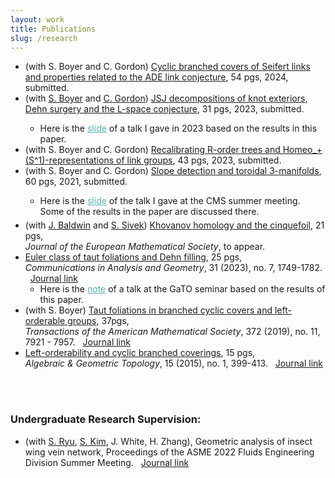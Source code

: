 ```yaml
---
layout: work
title: Publications
slug: /research
---
```


<div>
    <ul>
        <li>(with S. Boyer and C. Gordon) <a href="https://arxiv.org/abs/2402.15914">Cyclic branched covers of Seifert links and properties related to the ADE link conjecture</a>, 54 pgs, 2024, submitted. 
        </li>
        <li>(with <a href="https://www.cirget.uqam.ca/boyer/">S. Boyer</a> and <a href="https://cns.utexas.edu/directory/item/353-gordon-cameron-m?Itemid=349">C. Gordon</a>) <a href="https://arxiv.org/abs/2307.06815">JSJ decompositions of knot exteriors, Dehn surgery and the L-space conjecture</a>, 31 pgs, 2023, submitted.
        </li>
            <ul>
            <li> Here is the <a href="/assets/files/jsj_surgeries_atlanta.pdf" target="_blank" style="color: #55B3B1;">slide</a> of a talk I gave in 2023 based on the results in this paper.
            </li> 
            </ul>
        <li> (with S. Boyer and C. Gordon) <a href="https://arxiv.org/abs/2306.10357">Recalibrating R-order trees and Homeo_+(S^1)-representations of link groups</a>, 43 pgs, 2023, submitted. 
        </li>
        <li>(with S. Boyer and C. Gordon) <a href="https://arxiv.org/abs/2106.14378">Slope detection and toroidal 3-manifolds</a>, 60 pgs, 2021, submitted. 
        </li>
            <ul>
            <li style="margin: 5px 0;"> Here is the <a href="/assets/files/slope_detection_talk_note_CMS.pdf" target="_blank" style="color: #55B3B1;">slide</a> of the talk I gave at the CMS summer meeting. Some of the results in the paper are discussed there.
            </li>
            </ul>
        <li> (with <a href="https://sites.google.com/bc.edu/john-baldwin/home">J. Baldwin</a> and <a href="http://wwwf.imperial.ac.uk/~ssivek/">S. Sivek</a>) <a href="https://arxiv.org/abs/2105.12102">Khovanov homology and the cinquefoil</a></span>, 21 pgs, <br>
        <em>Journal of the European Mathematical Society</em>, to appear.
        </li>
        <li> <a href="https://arxiv.org/abs/1912.01645">Euler class of taut foliations and Dehn filling</a>, 25 pgs, <br>
        <em>Communications in Analysis and Geometry</em>, 31 (2023), no. 7, 1749-1782. &nbsp; <a href="https://www.intlpress.com/site/pub/pages/journals/items/cag/content/vols/0031/0007/index.php"> Journal link </a> 
            <ul>
            <li> Here is the <a
            href="/assets/files/GaT_online_annotated.pdf" style="color: #55B3B1;" target="_blank">note</a> of a talk at the GaTO seminar based on the results of this paper. 
            </li>
            </ul> 
        </li>
    <li> (with S. Boyer) <a href="https://arxiv.org/abs/1711.04578v3"> Taut foliations in branched cyclic covers and left-orderable
    groups</a>, 37pgs,  <br>
    <em>Transactions of the American Mathematical Society</em>, 372 (2019), no. 11, 7921 - 7957. &nbsp; <a href="https://www.ams.org/journals/tran/2019-372-11/S0002-9947-2019-07833-9/"> Journal link </a>
    </li>
    <li> <a href="https://arxiv.org/abs/1311.3291">Left-orderability and cyclic branched coverings</a>, 15 pgs, <br>
    <em>Algebraic & Geometric Topology</em>, 15 (2015), no. 1, 399-413. &nbsp; <a href="https://msp.org/agt/2015/15-1/p12.xhtml">Journal link</a> &nbsp;
    </li>
    </ul>
</div>

<br>


<div>
<h3>Undergraduate Research Supervision: </h3>

<ul>
    <li>(with <a href="https://engineering.unl.edu/mme/sangjin-ryu/">S. Ryu</a>, <a href="https://engineering.unl.edu/cee/faculty/seunghee-kim/">S. Kim</a>, J. White, H. Zhang), Geometric analysis of insect wing vein network, Proceedings of the ASME 2022 Fluids Engineering Division Summer Meeting. &nbsp; <a href="https://gasturbinespower.asmedigitalcollection.asme.org/FEDSM/proceedings-abstract/FEDSM2022/85840/V002T06A002/1147128">Journal link</a> &nbsp; </li>
</ul>
</div>

<br>